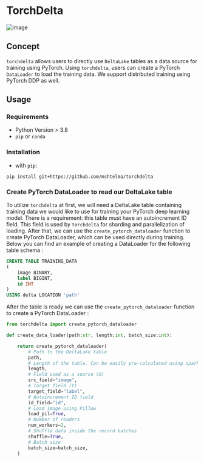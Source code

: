# TorchDelta

![![image](https://github.com/mshtelma/torchdelta/workflows/build/badge.svg)](https://github.com/mshtelma/torchdelta/actions/workflows/ci.yml/badge.svg)

## Concept

`torchdelta` allows users to directly use  `DeltaLake` tables as a data source for training using PyTorch. 
Using  `torchdelta`, users can create a PyTorch  `DataLoader` to load the training data. 
We support distributed training using PyTorch DDP as well. 



## Usage

### Requirements

- Python Version \> 3.8
- `pip` or `conda`

### Installation

- with `pip`:

```
pip install git+https://github.com/mshtelma/torchdelta
```
### Create PyTorch DataLoader to read our DeltaLake table

To utilize `torchdelta` at first, we will need a DeltaLake table containing training data we would like to use for training your PyTorch deep learning model. 
There is a requirement: this table must have an autoincrement ID field. This field is used by `torchdelta` for sharding and parallelization of loading. 
After that, we can use the `create_pytorch_dataloader` function to create PyTorch DataLoader, which can be used directly during training. 
Below you can find an example of creating a DataLoader for the following table schema :


```sql
CREATE TABLE TRAINING_DATA 
(   
    image BINARY,   
    label BIGINT,   
    id INT
) 
USING delta LOCATION 'path' 
```

After the table is ready we can use the `create_pytorch_dataloader` function to create a PyTorch DataLoader :
```python
from torchdelta import create_pytorch_dataloader

def create_data_loader(path:str, length:int, batch_size:int):

    return create_pytorch_dataloader(
        # Path to the DeltaLake table
        path,
        # Length of the table. Can be easily pre-calculated using spark.read.load(path).count()
        length,
        # Field used as a source (X)
        src_field="image",
        # Target field (Y)
        target_field="label",
        # Autoincrement ID field
        id_field="id",
        # Load image using Pillow
        load_pil=True,
        # Number of readers 
        num_workers=2,
        # Shuffle data inside the record batches
        shuffle=True,
        # Batch size        
        batch_size=batch_size,
    )
```